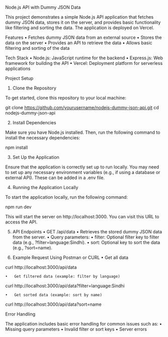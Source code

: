 Node.js API with Dummy JSON Data

This project demonstrates a simple Node.js API application that fetches dummy JSON data, stores it on the server, and provides basic functionality like filtering and sorting the data. The application is deployed on Vercel.

Features
	•	Fetches dummy JSON data from an external source
	•	Stores the data on the server
	•	Provides an API to retrieve the data
	•	Allows basic filtering and sorting of the data

Tech Stack
	•	Node.js: JavaScript runtime for the backend
	•	Express.js: Web framework for building the API
	•	Vercel: Deployment platform for serverless applications

Project Setup

1. Clone the Repository

To get started, clone this repository to your local machine:

git clone https://github.com/yourusername/nodejs-dummy-json-api.git
cd nodejs-dummy-json-api

2. Install Dependencies

Make sure you have Node.js installed. Then, run the following command to install the necessary dependencies:

npm install

3. Set Up the Application

Ensure that the application is correctly set up to run locally. You may need to set up any necessary environment variables (e.g., if using a database or external API). These can be added in a .env file.

4. Running the Application Locally

To start the application locally, run the following command:

npm run dev

This will start the server on http://localhost:3000. You can visit this URL to access the API.

5. API Endpoints
	•	GET /api/data
	•	Retrieves the stored dummy JSON data from the server.
	•	Query parameters:
	•	filter: Optional filter key to filter data (e.g., ?filter=language:Sindhi).
	•	sort: Optional key to sort the data (e.g., ?sort=name).

6. Example Request Using Postman or CURL
	•	Get all data

curl http://localhost:3000/api/data


	•	Get filtered data (example: filter by language)

curl http://localhost:3000/api/data?filter=language:Sindhi


	•	Get sorted data (example: sort by name)

curl http://localhost:3000/api/data?sort=name



Error Handling

The application includes basic error handling for common issues such as:
	•	Missing query parameters
	•	Invalid filter or sort keys
	•	Server errors
